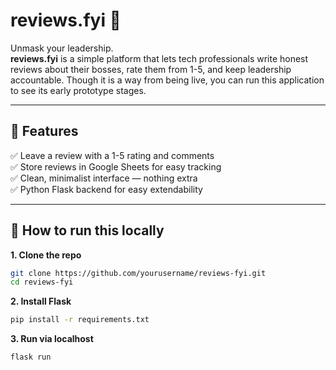 # reviews.fyi 🚀

Unmask your leadership.  
**reviews.fyi** is a simple platform that lets tech professionals write honest reviews about their bosses, rate them from 1-5, and keep leadership accountable. Though it is a way from being live, you can run this application to see its early prototype stages.

---

## 🌟 Features
✅ Leave a review with a 1-5 rating and comments  
✅ Store reviews in Google Sheets for easy tracking  
✅ Clean, minimalist interface — nothing extra  
✅ Python Flask backend for easy extendability

---

## 🚀 How to run this locally

**1. Clone the repo**

```bash
git clone https://github.com/yourusername/reviews-fyi.git
cd reviews-fyi

```

**2. Install Flask**
 
```bash
pip install -r requirements.txt

```

**3. Run via localhost**
```bash
flask run

```


